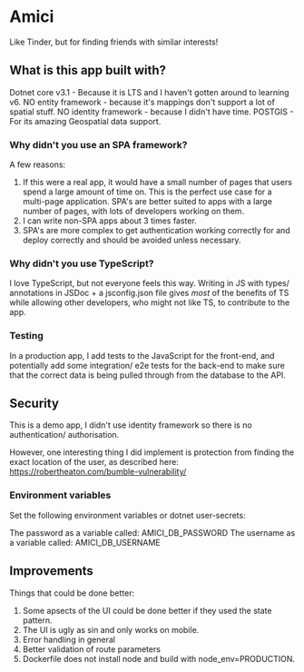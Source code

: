 # Amici

Like Tinder, but for finding friends with similar interests!

## What is this app built with?

Dotnet core v3.1 - Because it is LTS and I haven't gotten around to learning v6.
NO entity framework - because it's mappings don't support a lot of spatial stuff.
NO identity framework - because I didn't have time.
POSTGIS - For its amazing Geospatial data support.

### Why didn't you use an SPA framework?

A few reasons:
1. If this were a real app, it would have a small number of pages that users spend a large amount of time on. 
This is the perfect use case for a multi-page application. SPA's are better suited to apps with a large number of pages, 
with lots of developers working on them.
2. I can write non-SPA apps about 3 times faster.
3. SPA's are more complex to get authentication working correctly for and deploy correctly and should be avoided unless necessary.

### Why didn't you use TypeScript?

I love TypeScript, but not everyone feels this way. Writing in JS with types/ annotations in JSDoc + a jsconfig.json file gives _most_ of the benefits of TS while allowing other developers, who might not like TS, to contribute to the app.

### Testing

In a production app, I add tests to the JavaScript for the front-end, and potentially add some integration/ e2e tests for the back-end to make sure that the correct data is being pulled through from the database to the API.

## Security

This is a demo app, I didn't use identity framework so there is no authentication/ authorisation.

However, one interesting thing I did implement is protection from finding the exact location of the user, as described here:
https://robertheaton.com/bumble-vulnerability/

### Environment variables

Set the following environment variables or dotnet user-secrets:

The password as a variable called: AMICI_DB_PASSWORD
The username as a variable called: AMICI_DB_USERNAME


## Improvements

Things that could be done better:
1. Some apsects of the UI could be done better if they used the state pattern.
2. The UI is ugly as sin and only works on mobile.
3. Error handling in general
4. Better validation of route parameters
5. Dockerfile does not install node and build with node_env=PRODUCTION.